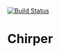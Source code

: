 [![Build Status](https://travis-ci.org/jsage1/Chirper.svg?branch=master)](https://travis-ci.org/jsage1/Chirper)
# Chirper


